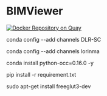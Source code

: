 # BIMViewer

[![Docker Repository on Quay](https://quay.io/repository/lorinma/bimviewer/status "Docker Repository on Quay")](https://quay.io/repository/lorinma/bimviewer)

conda config --add channels DLR-SC

conda config --add channels lorinma

conda install python-occ=0.16.0 -y

pip install -r requirement.txt

sudo apt-get install freeglut3-dev
